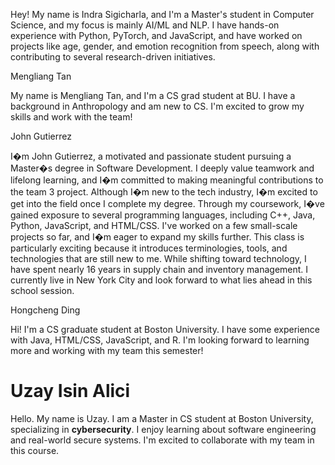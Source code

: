 Hey! My name is Indra Sigicharla, and I'm a Master's student in Computer Science, and my focus is mainly AI/ML and NLP. I have hands-on experience with Python, PyTorch, and JavaScript, and have worked on projects like age, gender, and emotion recognition from speech, along with contributing to several research-driven initiatives.

Mengliang Tan

My name is Mengliang Tan, and I'm a CS grad student at BU. I have a background in Anthropology and am new to CS. I'm excited to grow my skills and work with the team!


John Gutierrez

I�m John Gutierrez, a motivated and passionate student pursuing a Master�s degree in Software Development. I deeply value teamwork and lifelong learning, and I�m committed to making meaningful contributions to the team 3 project. Although I�m new to the tech industry, I�m excited to get into the field once I complete my degree. Through my coursework, I�ve gained exposure to several programming languages, including C++, Java, Python, JavaScript, and HTML/CSS. I've worked on a few small-scale projects so far, and I�m eager to expand my skills further. This class is particularly exciting because it introduces terminologies, tools, and technologies that are still new to me. While shifting toward technology, I have spent nearly 16 years in supply chain and inventory management. I currently live in New York City and look forward to what lies ahead in this school session.

Hongcheng Ding

Hi! I'm a CS graduate student at Boston University. I have some experience with Java, HTML/CSS, JavaScript, and R. I'm looking forward to learning more and working with my team this semester!

<h1>Uzay Isin Alici</h1>
Hello. My name is Uzay. I am a Master in CS student at Boston University, specializing in <strong>cybersecurity</strong>. I enjoy learning about software engineering and real-world secure systems. I'm excited to collaborate with my team in this course.